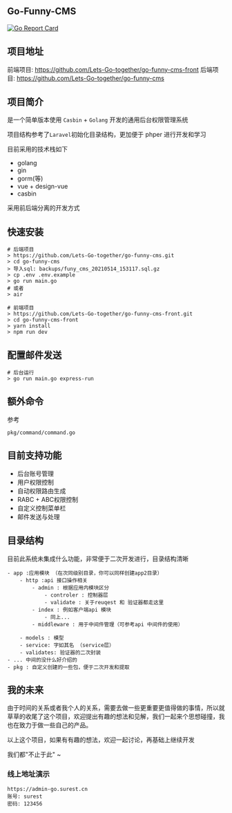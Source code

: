 ## Go-Funny-CMS

[![Go Report Card](https://goreportcard.com/badge/github.com/Lets-Go-together/go-funny-cms)](https://goreportcard.com/report/github.com/Lets-Go-together/go-funny-cms)

## 项目地址
    
前端项目: https://github.com/Lets-Go-together/go-funny-cms-front
后端项目: https://github.com/Lets-Go-together/go-funny-cms
    
    
## 项目简介

是一个简单版本使用 `Casbin` + `Golang` 开发的通用后台权限管理系统

项目结构参考了`Laravel`初始化目录结构，更加便于 phper 进行开发和学习

目前采用的技术栈如下

- golang
- gin
- gorm(等)
- vue + design-vue
- casbin

采用前后端分离的开发方式

## 快速安装

    # 后端项目
    > https://github.com/Lets-Go-together/go-funny-cms.git
    > cd go-funny-cms
    > 导入sql: backups/funy_cms_20210514_153117.sql.gz
    > cp .env .env.example
    > go run main.go 
    # 或者
    > air

    # 前端项目
    > https://github.com/Lets-Go-together/go-funny-cms-front.git
    > cd go-funny-cms-front
    > yarn install
    > npm run dev

## 配置邮件发送

    # 后台运行
    > go run main.go express-run


## 额外命令

参考

    pkg/command/command.go

## 目前支持功能

- 后台账号管理
- 用户权限控制
- 自动权限路由生成
- RABC + ABC权限控制
- 自定义控制菜单栏
- 邮件发送与处理

## 目录结构

目前此系统未集成什么功能，非常便于二次开发进行，目录结构清晰

    - app :应用模块 （在次同级别目录，你可以同样创建app2目录）
        - http :api 接口操作相关
            - admin : 根据应用内模块区分
                - controler : 控制器层
                - validate : 关于reuqest 和 验证器都走这里
            - index : 例如客户端api 模块
                - 同上...
            - middleware : 用于中间件管理（可参考api 中间件的使用）

        - models : 模型
        - service: 字如其名 （service层）
        - validates: 验证器的二次封装
    - ... 中间的没什么好介绍的
    - pkg : 自定义创建的一些包，便于二次开发和提取

## 我的未来

由于时间的关系或者我个人的关系，需要去做一些更重要更值得做的事情，所以就草草的收尾了这个项目，欢迎提出有趣的想法和见解，我们一起来个思想碰撞，我也在致力于做一些自己的产品。

以上这个项目，如果有有趣的想法，欢迎一起讨论，再基础上继续开发

我们都"不止于此" ~


### 线上地址演示

    https://admin-go.surest.cn
    账号: surest
    密码: 123456